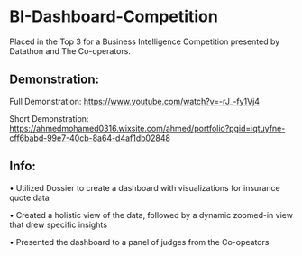 # BI-Dashboard-Competition
Placed in the Top 3 for a Business Intelligence Competition presented by Datathon and The Co-operators.



## Demonstration:

Full Demonstration: https://www.youtube.com/watch?v=-rJ_-fy1Vj4

Short Demonstration: https://ahmedmohamed0316.wixsite.com/ahmed/portfolio?pgid=iqtuyfne-cff6babd-99e7-40cb-8a64-d4af1db02848

## Info:
• Utilized Dossier to create a dashboard with visualizations for insurance quote data

• Created a holistic view of the data, followed by a dynamic zoomed-in view that drew specific insights

• Presented the dashboard to a panel of judges from the Co-opeators
